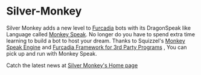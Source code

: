 # Silver-Monkey

Silver Monkey adds a new level to [Furcadia](http://cms.furcadia.com) bots with its DragonSpeak like Language called [Monkey Speak](https://starship-avalon-projects.github.io/MonkeySpeakExtendedEngine/html/8d0a663e-8095-408a-b860-f55d2fc3ccbe.htm). No longer do you have to spend extra time learning to build a bot to host your dream. Thanks to Squizzel's [Monkey Speak Engine](https://starship-avalon-projects.github.io/MonkeySpeakExtendedEngine/) and [Furcadia Framework for 3rd Party Programs](https://starship-avalon-projects.github.io/FurcadiaFramework/) , You can pick up and run with Monkey Speak.

Catch the latest news at [Silver Monkey's Home page](http://silvermonkey.tsprojects.orgs) 
